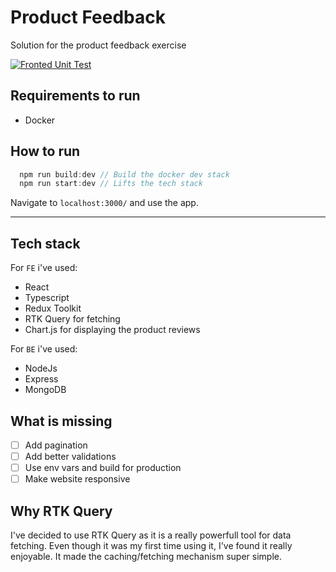 # Product Feedback

Solution for the product feedback exercise

[![Fronted Unit Test](https://github.com/zepinheiro/product-feedback/actions/workflows/frontend.js.yml/badge.svg?branch=main)](https://github.com/zepinheiro/product-feedback/actions/workflows/frontend.js.yml)

## Requirements to run

- Docker

## How to run

```javascript
  npm run build:dev // Build the docker dev stack
  npm run start:dev // Lifts the tech stack
```

Navigate to `localhost:3000/` and use the app.

---

## Tech stack

For `FE` i've used:

- React
- Typescript
- Redux Toolkit
- RTK Query for fetching
- Chart.js for displaying the product reviews

For `BE` i've used:

- NodeJs
- Express
- MongoDB

## What is missing

- [ ] Add pagination
- [ ] Add better validations
- [ ] Use env vars and build for production
- [ ] Make website responsive

## Why RTK Query

I've decided to use RTK Query as it is a really powerfull tool for data fetching. Even though it was my first time using it, I've found it really enjoyable. It made the caching/fetching mechanism super simple.
